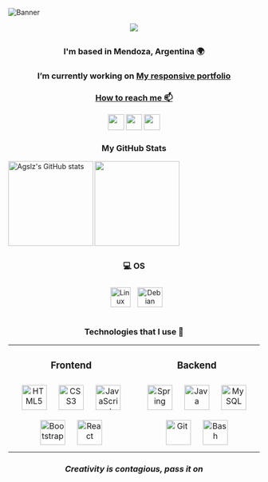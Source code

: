 ![Banner](https://github.com/halfrost/halfrost/blob/master/icons/header_1.png)

<p align="center">
<img src="https://readme-typing-svg.herokuapp.com?font=Kanit&size=35&duration=5000&color=F7F5F4&center=true&vCenter=true&height=90&lines=%C2%A1Hey+%F0%9F%91%8B!+;I'm+Agustin+Schulze!+;A+FullStack+Developer;Welcome+to+my+GitHub">
</p>

## <h3 align="center">I'm based in Mendoza, Argentina 🌍</h3>

### <h3 align="center">I’m currently working on [My responsive portfolio](https://agustinschulze.com.ar/)</h3>

<div align="center" class="socials">
<a href="mailto:agsschulze@gmail.com"><h3>How to reach me 📫</h3></a>

<p align="center"> <a href="https://discord.com/users/Agslz#1816" target="_blank" rel="noreferrer"><img src="https://raw.githubusercontent.com/danielcranney/readme-generator/main/public/icons/socials/discord.svg" width="32" height="32" /></a> <a href="https://www.github.com/Agslz" target="_blank" rel="noreferrer"><img src="https://raw.githubusercontent.com/danielcranney/readme-generator/main/public/icons/socials/github-dark.svg" width="32" height="32" /></a> <a href="https://www.linkedin.com/in/agustin-schulze" target="_blank" rel="noreferrer"><img src="https://raw.githubusercontent.com/danielcranney/readme-generator/main/public/icons/socials/linkedin.svg" width="32" height="32" /></a></p>
</div>


### <h3 align="center">My GitHub Stats</h3>

<a href="http://www.github.com/Agslz"><img align="left" height="170px" src="https://github-readme-stats.vercel.app/api?username=Agslz&count_private=true&theme=github_dark" alt="Agslz's GitHub stats"/><a/>

<a href="http://www.github.com/Agslz">
  <img align="center" height="170px" src="https://github-readme-stats.vercel.app/api/top-langs/?username=Agslz&layout=compact&theme=github_dark"/>
</a>
  
  <div align="center" class="OS">
  
  ## <h3 align="center">💻 OS</h3>

<p align="center"> 
<a href="https://www.linux.org/" target="_blank"><img style="margin: 10px" src="https://profilinator.rishav.dev/skills-assets/linux-original.svg" alt="Linux" height="40" /></a> 
<img  alt="Debian" height="40" width="50" src="https://cdn.jsdelivr.net/gh/devicons/devicon/icons/debian/debian-plain.svg"/>
</p>

</div>


## <h3 align="center">Technologies that I use 🚀</h3>

<table align="center">
  <tr>
    <td align="center" width="50%">

### Frontend  
<div align="center">
<img style="margin: 10px" src="https://profilinator.rishav.dev/skills-assets/html5-original-wordmark.svg" alt="HTML5" height="50" />
<img style="margin: 10px" src="https://profilinator.rishav.dev/skills-assets/css3-original-wordmark.svg" alt="CSS3" height="50" />  
<img style="margin: 10px" src="https://profilinator.rishav.dev/skills-assets/javascript-original.svg" alt="JavaScript" height="50" />  
<img style="margin: 10px" src="https://profilinator.rishav.dev/skills-assets/bootstrap-plain.svg" alt="Bootstrap" height="50" />  
<img style="margin: 10px" src="https://profilinator.rishav.dev/skills-assets/react-original-wordmark.svg" alt="React" height="50" />  

</div>

</td><td align="center" width="50%">

### Backend  
<div align="center">  
<img style="margin: 10px" src="https://profilinator.rishav.dev/skills-assets/springio-icon.svg" alt="Spring" height="50" />
<img style="margin: 10px" src="https://profilinator.rishav.dev/skills-assets/java-original-wordmark.svg" alt="Java" height="50" />  
<img style="margin: 10px" src="https://profilinator.rishav.dev/skills-assets/mysql-original-wordmark.svg" alt="MySQL" height="50" />  
<img style="margin: 10px" src="https://profilinator.rishav.dev/skills-assets/git-scm-icon.svg" alt="Git" height="50" />  
<a href="https://www.gnu.org/software/bash/" target="_blank"><img style="margin: 10px" src="https://profilinator.rishav.dev/skills-assets/gnu_bash-icon.svg" alt="Bash" height="50" /></a>  
</div>

</table> 

<!--## <h3>Technologies that I am learning</h3>
<p align="center"></p>-->

### *<h4 align="center">Creativity is contagious, pass it on<h4>*
